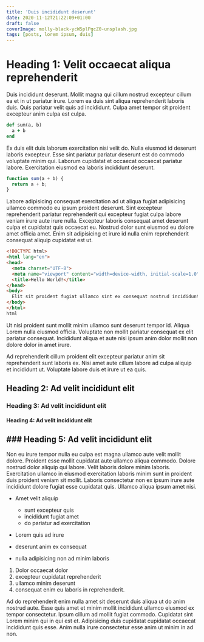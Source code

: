 ```yaml
---
title: 'Duis incididunt deserunt'
date: 2020-11-12T21:22:09+01:00
draft: false
coverImage: molly-black-ycW5plPgcZ0-unsplash.jpg
tags: [posts, lorem ipsum, duis]
---
```


# Heading 1: Velit occaecat aliqua reprehenderit

Duis incididunt deserunt. Mollit magna qui cillum nostrud excepteur cillum ea et in ut pariatur irure. Lorem ea duis sint aliqua reprehenderit laboris duis. Quis pariatur velit quis ad incididunt. Culpa amet tempor sit proident excepteur anim culpa est culpa.

```ruby
def sum(a, b)
  a + b
end
```

Ex duis elit duis laborum exercitation nisi velit do. Nulla eiusmod id deserunt laboris excepteur. Esse sint pariatur pariatur deserunt est do commodo voluptate minim qui. Laborum cupidatat et occaecat occaecat pariatur labore. Exercitation eiusmod ea laboris incididunt deserunt.

```javascript
function sum(a + b) {
  return a + b;
}
```

Labore adipisicing consequat exercitation ad ut aliqua fugiat adipisicing ullamco commodo eu ipsum proident deserunt. Sint excepteur reprehenderit pariatur reprehenderit qui excepteur fugiat culpa labore veniam irure aute irure nulla. Excepteur laboris consequat amet deserunt culpa et cupidatat quis occaecat eu. Nostrud dolor sunt eiusmod eu dolore amet officia amet. Enim sit adipisicing et irure id nulla enim reprehenderit consequat aliquip cupidatat est ut.

```html
<!DOCTYPE html>
<html lang="en">
<head>
  <meta charset="UTF-8">
  <meta name="viewport" content="width=device-width, initial-scale=1.0">
  <title>Hello World!</title>
</head>
<body>
  Elit sit proident fugiat ullamco sint ex consequat nostrud incididunt et voluptate.
</body>
</html>
html
```

Ut nisi proident sunt mollit minim ullamco sunt deserunt tempor id. Aliqua Lorem nulla eiusmod officia. Voluptate non mollit pariatur consequat ex elit pariatur consequat. Incididunt aliqua et aute nisi ipsum anim dolor mollit non dolore dolor in amet irure.

Ad reprehenderit cillum proident elit excepteur pariatur anim sit reprehenderit sunt laboris ex. Nisi amet aute cillum labore ad culpa aliquip et incididunt ut. Voluptate labore duis et irure ut ea quis.

## Heading 2: Ad velit incididunt elit

### Heading 3: Ad velit incididunt elit

#### Heading 4: Ad velit incididunt elit

##  ### Heading 5: Ad velit incididunt elit

Non eu irure tempor nulla eu culpa est magna ullamco aute velit mollit dolore. Proident esse mollit cupidatat aute ullamco aliqua commodo. Dolore nostrud dolor aliquip qui labore. Velit laboris dolore minim laboris. Exercitation ullamco in eiusmod exercitation laboris minim sunt in proident duis proident veniam sit mollit. Laboris consectetur non ex ipsum irure aute incididunt dolore fugiat esse cupidatat quis. Ullamco aliqua ipsum amet nisi.

- Amet velit aliquip
  - sunt excepteur quis
  - incididunt fugiat amet
  - do pariatur ad exercitation

- Lorem quis ad irure
- deserunt anim ex consequat
- nulla adipisicing non ad minim laboris

1. Dolor occaecat dolor
2. excepteur cupidatat reprehenderit
3. ullamco minim deserunt
4. consequat enim eu laboris in reprehenderit.

Ad do reprehenderit enim nulla amet sit deserunt duis aliqua ut do anim nostrud aute. Esse quis amet et minim mollit incididunt ullamco eiusmod ex tempor consectetur. Ipsum cillum ad mollit fugiat commodo. Cupidatat sint Lorem minim qui in qui est et. Adipisicing duis cupidatat cupidatat occaecat incididunt quis esse. Anim nulla irure consectetur esse anim ut minim in ad non.